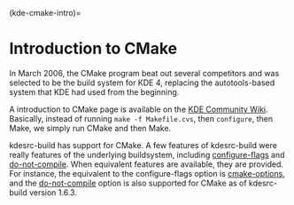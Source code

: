 (kde-cmake-intro)=
# Introduction to CMake

In March 2006, the CMake program beat out several competitors and was
selected to be the build system for KDE 4, replacing the autotools-based
system that KDE had used from the beginning.

A introduction to CMake page is available on the [KDE Community
Wiki](https://community.kde.org/Guidelines_HOWTOs/CMake). Basically,
instead of running `make -f Makefile.cvs`, then `configure`, then Make,
we simply run CMake and then Make.

kdesrc-build has support for CMake. A few features of kdesrc-build were
really features of the underlying buildsystem, including
[configure-flags](#conf-configure-flags) and
[do-not-compile](#conf-do-not-compile). When equivalent features are
available, they are provided. For instance, the equivalent to the
configure-flags option is [cmake-options](#conf-cmake-options), and the
[do-not-compile](#conf-do-not-compile) option is also supported for
CMake as of kdesrc-build version 1.6.3.
